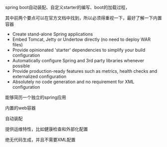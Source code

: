 spring boot自动装配、自定义starter的编写、boot的加载过程，

其中前两个要点可以在官方文档中找到，所以必须得重视一下，最好了解一下内置容器





- Create stand-alone Spring applications
- Embed Tomcat, Jetty or Undertow directly (no need to deploy WAR files)
- Provide opinionated 'starter' dependencies to simplify your build configuration
- Automatically configure Spring and 3rd party libraries whenever possible
- Provide production-ready features such as metrics, health checks and externalized configuration
- Absolutely no code generation and no requirement for XML configuration



能够简历一个独立的spring应用

内置的web容器

自动装配

提供运维特性，比如健康检查和外部化配置

绝无代码生成，并且不需要XML配置







